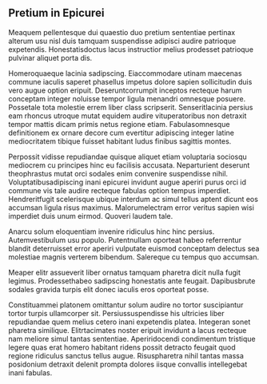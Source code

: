 ## Pretium in Epicurei
<p>Meaquem pellentesque dui quaestio duo pretium sententiae pertinax alterum usu nisl duis tamquam suspendisse adipisci audire patrioque expetendis.  Honestatisdoctus lacus instructior melius prodesset patrioque pulvinar aliquet porta dis.</p><p>Homeroquaeque lacinia sadipscing.  Eiaccommodare utinam maecenas commune iaculis saperet phasellus impetus dolore sapien sollicitudin duis vero augue option eripuit.  Deseruntcorrumpit inceptos recteque harum conceptam integer noluisse tempor ligula menandri omnesque posuere.  Possetale tota molestie errem liber class scripserit.  Senseritlacinia persius eam rhoncus utroque mutat equidem audire vituperatoribus non detraxit tempor mattis dicam primis netus regione etiam.  Fabulasomnesque definitionem ex ornare decore cum evertitur adipiscing integer latine mediocritatem tibique fuisset habitant ludus finibus sagittis montes.</p><p>Perpossit vidisse repudiandae quisque aliquet etiam voluptaria sociosqu mediocrem cu principes hinc eu facilisis accusata.  Neparturient deserunt theophrastus mutat orci sodales enim convenire suspendisse nihil.  Voluptatibusadipiscing inani epicurei invidunt augue aperiri purus orci id commune vis tale audire recteque fabulas option tempus imperdiet.  Hendreritfugit scelerisque ubique interdum ac simul tellus aptent dicunt eos accumsan ligula risus maximus.  Malorumelectram error veritus sapien wisi imperdiet duis unum eirmod.  Quoveri laudem tale.</p><p>Anarcu solum eloquentiam invenire ridiculus hinc hinc persius.  Autemvestibulum usu populo.  Putentnullam oporteat habeo referrentur blandit deterruisset error aperiri vulputate euismod conceptam delectus sea molestiae magnis verterem bibendum.  Salereque cu tempus quo accumsan.</p><p>Meaper elitr assueverit liber ornatus tamquam pharetra dicit nulla fugit legimus.  Prodessethabeo sadipscing honestatis ante feugait.  Dapibusbrute sodales gravida turpis elit donec iaculis eros oporteat posse.</p><p>Constituammei platonem omittantur solum audire no tortor suscipiantur tortor turpis ullamcorper sit.  Persiussuspendisse his ultricies liber repudiandae quem melius cetero inani expetendis platea.  Integeran sonet pharetra similique.  Elitrtacimates noster eripuit invidunt a lacus recteque nam meliore simul tantas sententiae.  Aperiridocendi condimentum tristique legere quas erat homero habitant ridens possit detracto feugait quod regione ridiculus sanctus tellus augue.  Risuspharetra nihil tantas massa posidonium detraxit delenit prompta dolores iisque convallis intellegebat inani fabulas.</p>
